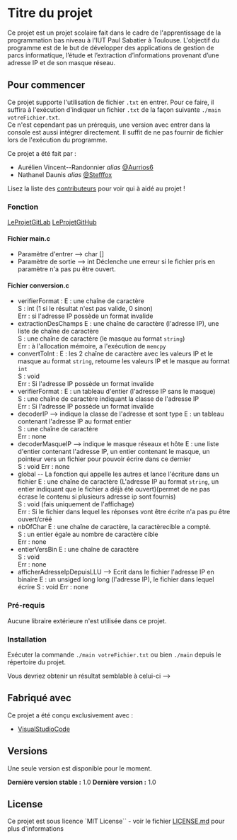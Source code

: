 # Titre du projet

Ce projet est un projet scolaire fait dans le cadre de l'apprentissage de la programmation bas niveau à l'IUT Paul Sabatier à Toulouse. L'objectif du programme est de le but de développer des applications de gestion de parcs informatique, l’étude et l’extraction d’informations provenant d’une adresse IP et de son masque réseau.

## Pour commencer

Ce projet supporte l'utilisation de fichier ``.txt`` en entrer. Pour ce faire, il suffira à l'exécution d'indiquer un fichier ``.txt`` de la façon suivante ``./main votreFichier.txt``.\
Ce n'est cependant pas un prérequis, une version avec entrer dans la console est aussi intégrer directement. Il suffit de ne pas fournir de fichier lors de l'exécution du programme.

Ce projet a été fait par :

* Aurélien Vincent--Randonnier _alias_ [@Aurrios6](https://github.com/Aurios6)
* Nathanel Daunis _alias_ [@Stefffox](https://github.com/Stefffox)

Lisez la liste des [contributeurs](https://github.com/Aurios6/MiniProjetC/contributors) pour voir qui à aidé au projet !

### Fonction
[LeProjetGitLab](https://gitlab.info.iut-tlse3.fr/vnr4817a/MiniProjetC)
[LeProjetGitHub](https://github.com/Aurios6/MiniProjetC)

#### Fichier main.c

* Paramètre d'entrer --> char []
* Paramètre de sortie --> int
Déclenche une erreur si le fichier pris en paramètre n'a pas pu être ouvert.

#### Fichier conversion.c

* verifierFormat :
E : une chaîne de caractère  
S : int (1 si le résultat n'est pas valide, 0 sinon)  
Err : si l'adresse IP possède un format invalide  
* extractionDesChamps
E : une chaîne de caractère (l'adresse IP), une liste de chaîne de caractère  
S : une chaîne de caractère (le masque au format ``string``)  
Err : à l'allocation mémoire, a l'exécution de ``memcpy``  
* convertToInt :
E : les 2 chaîne de caractère avec les valeurs IP et le masque au format ``string``, retourne les valeurs IP et le masque au format ``int``   
S : void  
Err : Si l'adresse IP possède un format invalide  
* verifierFormat :
E : un tableau d'entier (l'adresse IP sans le masque)  
S : une chaîne de caractère indiquant la classe de l'adresse IP  
Err : Si l'adresse IP possède un format invalide
* decoderIP --> indique la classe de l'adresse et sont type
E : un tableau contenant l'adresse IP au format entier  
S : une chaîne de caractère  
Err : none  
* decoderMasqueIP --> indique le masque réseaux et hôte
E : une liste d'entier contenant l'adresse IP, un entier contenant le masque, un pointeur vers un fichier pour pouvoir écrire dans ce dernier  
S : void
Err : none
* global -- La fonction qui appelle les autres et lance l'écriture dans un fichier
E : une chaîne de caractère (L'adresse IP au format ``string``, un entier indiquant que le fichier a déjà été ouvert)(permet de ne pas écrase le contenu si plusieurs adresse ip sont fournis)  
S : void (fais uniquement de l'affichage)  
Err : Si le fichier dans lequel les réponses vont être écrite n'a pas pu être ouvert/créé
* nbOfChar
E : une chaîne de caractère, la caractèrecible a compté.  
S : un entier égale au nombre de caractère cible  
Err : none  
* entierVersBin
E : une chaîne de caractère  
S : void  
Err : none  
* afficherAdresseIpDepuisLLU --> Ecrit dans le fichier l'adresse IP en binaire
E : un unsiged long long (l'adresse IP), le fichier dans lequel écrire
S : void
Err : none

### Pré-requis

  Aucune libraire extérieure n'est utilisée dans ce projet.

### Installation

  Exécuter la commande ``./main votreFichier.txt`` ou bien ``./main`` depuis le répertoire du projet.


Vous devriez obtenir un résultat semblable à celui-ci -->

## Fabriqué avec

  Ce projet a été conçu exclusivement avec :

  * [VisualStudioCode](https://code.visualstudio.com)


## Versions
  Une seule version est disponible pour le moment.

**Dernière version stable :** 1.0 
**Dernière version :** 1.0


## License

Ce projet est sous licence `MIT License`` - voir le fichier [LICENSE.md](LICENSE.md) pour plus d'informations
